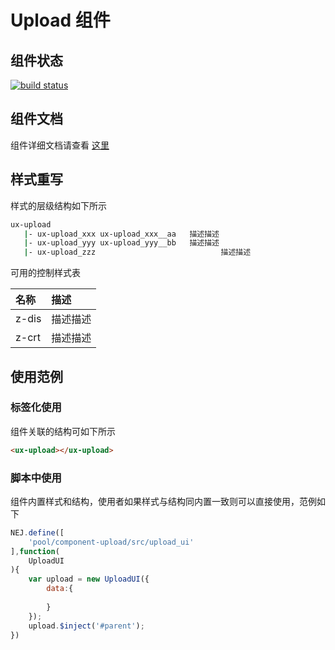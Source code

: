 # Upload 组件

## 组件状态

[![build status](https://g.hz.netease.com/edu-frontend/component-upload/badges/master/build.svg)](https://g.hz.netease.com/edu-frontend/component-upload/commits/master)

## 组件文档

组件详细文档请查看 [这里](./docs/index.html)

## 样式重写

样式的层级结构如下所示

```bash
ux-upload
   |- ux-upload_xxx ux-upload_xxx__aa   描述描述
   |- ux-upload_yyy ux-upload_yyy__bb   描述描述
   |- ux-upload_zzz                            描述描述
```

可用的控制样式表

| 名称 | 描述 |
| :--- | :--- |
| z-dis | 描述描述 |
| z-crt | 描述描述 |

## 使用范例

### 标签化使用

组件关联的结构可如下所示

```html
<ux-upload></ux-upload>
```

### 脚本中使用

组件内置样式和结构，使用者如果样式与结构同内置一致则可以直接使用，范例如下

```javascript
NEJ.define([
    'pool/component-upload/src/upload_ui'
],function(
    UploadUI
){
    var upload = new UploadUI({
        data:{
            
        }
    });
    upload.$inject('#parent');
})
```
